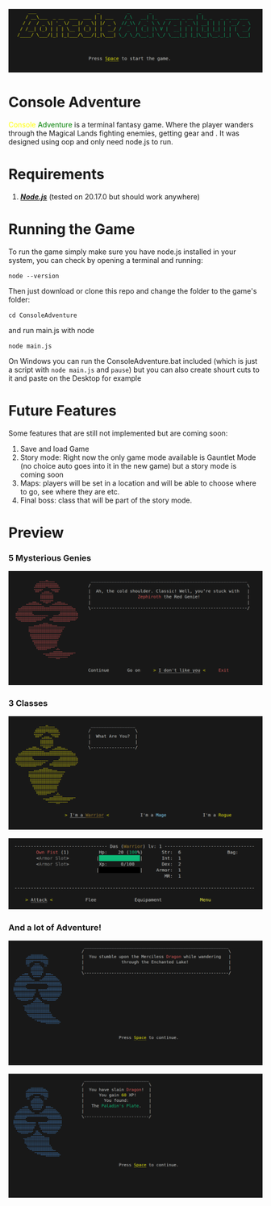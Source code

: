 ![Alt text](./Game/Assets//Logo.png)

# Console Adventure

<span style="color:Yellow">Console</span> <span style="color:Green">Adventure</span> is a terminal fantasy game. Where 
the player wanders through the Magical Lands fighting enemies, getting gear and .
It was designed using oop and only need node.js to run.

# Requirements

1. ***[Node.js](https://nodejs.org/pt)*** (tested on 20.17.0 but should work anywhere)

# Running the Game
To run the game simply make sure you have node.js installed in your system, you can check by opening a terminal and running:

```shell
node --version
``` 

Then just download or clone this repo and change the folder to the game's folder:
```shell
cd ConsoleAdventure
```
and run main.js with node
```shell
node main.js
```

On Windows you can run the ConsoleAdventure.bat included
(which is just a script with ```node main.js``` and ```pause```) but you can also create shourt cuts to it and paste on the Desktop for example

# Future Features

Some features that are still not implemented but are coming soon:

1. Save and load Game
3. Story mode: Right now the only game mode available is Gauntlet Mode (no choice auto goes into it in the new game) but a story mode is coming soon
4. Maps: players will be set in a location and will be able to choose where to go, see where they are etc.
5. Final boss: class that will be part of the story mode.


# Preview

### 5 Mysterious Genies
![Alt text](./Game/Assets//Genies.png)

### 3 Classes

![Alt text](./Game/Assets//Classes.png)


![Alt text](./Game/Assets//Warrior.png)

### And a lot of Adventure!
![Alt text](./Game/Assets//Adventure2.png)

![Alt text](./Game/Assets//Slain2.png)
